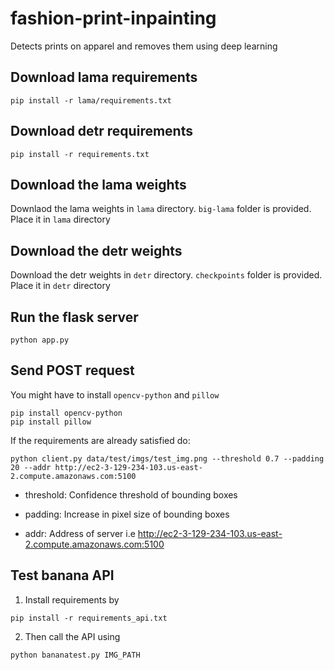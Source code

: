 # fashion-print-inpainting
Detects prints on apparel and removes them using deep learning

## Download lama requirements
```
pip install -r lama/requirements.txt
```

## Download detr requirements
```
pip install -r requirements.txt
```
## Download the lama weights
Downlaod the lama weights in `lama` directory. `big-lama` folder is provided. Place it in `lama` directory

## Download the detr weights
Download the detr weights in `detr` directory. `checkpoints` folder is provided. Place it in `detr` directory
## Run the flask server
```
python app.py
```
## Send POST request
You might have to install `opencv-python` and `pillow`
```
pip install opencv-python
pip install pillow
```
If the requirements are already satisfied do:
```
python client.py data/test/imgs/test_img.png --threshold 0.7 --padding 20 --addr http://ec2-3-129-234-103.us-east-2.compute.amazonaws.com:5100
```

- threshold: Confidence threshold of bounding boxes

- padding: Increase in pixel size of bounding boxes

- addr: Address of server i.e http://ec2-3-129-234-103.us-east-2.compute.amazonaws.com:5100

## Test banana API
1. Install requirements by
```
pip install -r requirements_api.txt
```
2. Then call the API using
```
python bananatest.py IMG_PATH
```
